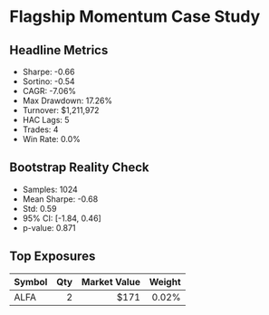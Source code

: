 # Flagship Momentum Case Study

## Headline Metrics

- Sharpe: -0.66
- Sortino: -0.54
- CAGR: -7.06%
- Max Drawdown: 17.26%
- Turnover: $1,211,972
- HAC Lags: 5
- Trades: 4
- Win Rate: 0.0%

## Bootstrap Reality Check

- Samples: 1024
- Mean Sharpe: -0.68
- Std: 0.59
- 95% CI: [-1.84, 0.46]
- p-value: 0.871

## Top Exposures

| Symbol | Qty | Market Value | Weight |
| --- | ---:| ---:| ---:|
| ALFA | 2 | $171 | 0.02% |

